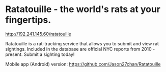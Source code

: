 # Ratatouille - the world's rats at your fingertips.

http://192.241.145.60/ratatouille

Ratatouille is a rat-tracking service that allows you to submit and view rat sightings. Included in the database are official NYC reports from 2010 - present. Submit a sighting today!

Mobile app (Android) version: https://github.com/Jason27chan/Ratatouille
